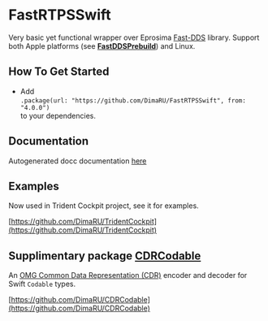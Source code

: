 # FastRTPSSwift

Very basic yet functional wrapper over Eprosima [Fast-DDS](https://github.com/eProsima/Fast-DDS) library.
Support both Apple platforms (see [**FastDDSPrebuild**](https://github.com/DimaRU/FastDDSPrebuild)) and Linux.

## How To Get Started

- Add   
`.package(url: "https://github.com/DimaRU/FastRTPSSwift", from: "4.0.0")`  
 to your dependencies.

## Documentation

Autogenerated docc documentation [here](https://dimaru.github.io/FastRTPSSwift/documentation/fastrtpsswift/)

## Examples

Now used in Trident Cockpit project, see it for examples.

[https://github.com/DimaRU/TridentCockpit](https://github.com/DimaRU/TridentCockpit)

## Supplimentary package [CDRCodable](https://github.com/DimaRU/CDRCodable)

An [OMG Common Data Representation (CDR)](https://www.omg.org/spec/DDS-XTypes/) encoder and decoder for Swift `Codable` types.

[https://github.com/DimaRU/CDRCodable](https://github.com/DimaRU/CDRCodable)
